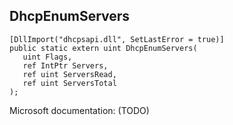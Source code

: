 ## DhcpEnumServers

```
[DllImport("dhcpsapi.dll", SetLastError = true)]
public static extern uint DhcpEnumServers(
   uint Flags,
   ref IntPtr Servers,
   ref uint ServersRead,
   ref uint ServersTotal
);
```

Microsoft documentation: (TODO)
